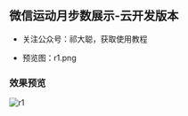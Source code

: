 ## 微信运动月步数展示-云开发版本

- 关注公众号：祁大聪，获取使用教程

- 预览图：r1.png



### 效果预览

![r1](https://cdn.staticaly.com/gh/qicongmark/blob-img@master/r1.3ma90xngy260.webp)
